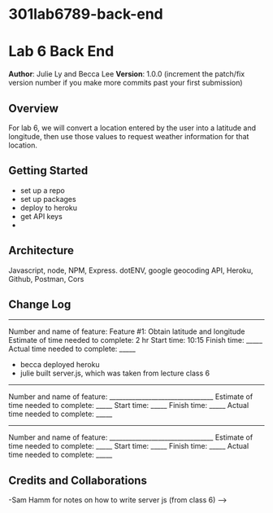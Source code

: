 # 301lab6789-back-end

# Lab 6 Back End

**Author**: Julie Ly and Becca Lee
**Version**: 1.0.0 (increment the patch/fix version number if you make more commits past your first submission)

## Overview
For lab 6, we will convert a location entered by the user into a latitude and longitude, then use those values to request weather information for that location. 

## Getting Started
- set up a repo
- set up packages
- deploy to heroku
- get API keys
- 


## Architecture
Javascript, node, NPM, Express. dotENV, google geocoding API, Heroku, Github, Postman, Cors



## Change Log
------------
Number and name of feature: Feature #1: Obtain latitude and longitude
Estimate of time needed to complete: 2 hr
Start time: 10:15
Finish time: _____
Actual time needed to complete: _____
- becca deployed heroku
- julie built server.js, which was taken from lecture class 6

------------
Number and name of feature: ________________________________
Estimate of time needed to complete: _____
Start time: _____
Finish time: _____
Actual time needed to complete: _____

------------
Number and name of feature: ________________________________
Estimate of time needed to complete: _____
Start time: _____
Finish time: _____
Actual time needed to complete: _____

## Credits and Collaborations
-Sam Hamm for notes on how to write server js (from class 6)
-->
